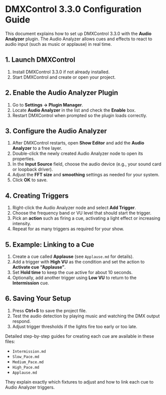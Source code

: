 # DMXControl 3.3.0 Configuration Guide

This document explains how to set up DMXControl 3.3.0 with the **Audio Analyzer** plugin. The Audio Analyzer allows cues and effects to react to audio input (such as music or applause) in real time.

## 1. Launch DMXControl

1. Install DMXControl 3.3.0 if not already installed.
2. Start DMXControl and create or open your project.

## 2. Enable the Audio Analyzer Plugin

1. Go to **Settings → Plugin Manager**.
2. Locate **Audio Analyzer** in the list and check the **Enable** box.
3. Restart DMXControl when prompted so the plugin loads correctly.

## 3. Configure the Audio Analyzer

1. After DMXControl restarts, open **Show Editor** and add the **Audio Analyzer** to a free layer.
2. Double-click the newly created Audio Analyzer node to open its properties.
3. In the **Input Source** field, choose the audio device (e.g., your sound card or loopback driver).
4. Adjust the **FFT size** and **smoothing** settings as needed for your system.
5. Click **OK** to save.

## 4. Creating Triggers

1. Right-click the Audio Analyzer node and select **Add Trigger**.
2. Choose the frequency band or VU level that should start the trigger.
3. Pick an **action** such as firing a cue, activating a light effect or increasing intensity.
4. Repeat for as many triggers as required for your show.

## 5. Example: Linking to a Cue

1. Create a cue called **Applause** (see `Applause.md` for details).
2. Add a trigger with **High VU** as the condition and set the action to **Activate cue “Applause”**.
3. Set **Hold time** to keep the cue active for about 10 seconds.
4. Optionally, add another trigger using **Low VU** to return to the **Intermission** cue.

## 6. Saving Your Setup

1. Press **Ctrl+S** to save the project file.
2. Test the audio detection by playing music and watching the DMX output respond.
3. Adjust trigger thresholds if the lights fire too early or too late.

Detailed step-by-step guides for creating each cue are available in these files:

* `Intermission.md`
* `Slow_Pace.md`
* `Medium_Pace.md`
* `High_Pace.md`
* `Applause.md`

They explain exactly which fixtures to adjust and how to link each cue to Audio
Analyzer triggers.
